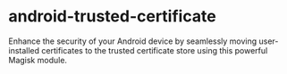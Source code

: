 # android-trusted-certificate
Enhance the security of your Android device by seamlessly moving user-installed certificates to the trusted certificate store using this powerful Magisk module.
